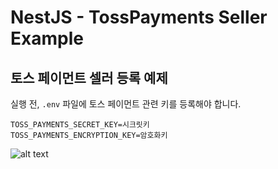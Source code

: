 # NestJS - TossPayments Seller Example

## 토스 페이먼트 셀러 등록 예제

실행 전, `.env` 파일에 토스 페이먼트 관련 키를 등록해야 합니다.

`TOSS_PAYMENTS_SECRET_KEY=시크릿키`   
`TOSS_PAYMENTS_ENCRYPTION_KEY=암호화키`

![alt text](</images/스크린샷 2024-12-16 오후 11.45.23.png>)
